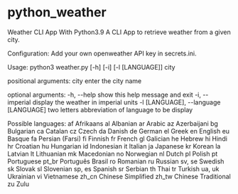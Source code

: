 # python_weather
Weather CLI App With Python3.9
A CLI App to retrieve weather from a given city.

Configuration:
Add your own openweather API key in secrets.ini.

Usage: 
python3 weather.py [-h] [-i] [-l [LANGUAGE]] city

positional arguments:
  city                  enter the city name

optional arguments:
  -h, --help            show this help message and exit
  -i, --imperial        display the weather in imperial units
  -l [LANGUAGE], --language [LANGUAGE]
                        two letters abbreviation of language to be display


Possible languages:
af Afrikaans
al Albanian
ar Arabic
az Azerbaijani
bg Bulgarian
ca Catalan
cz Czech
da Danish
de German
el Greek
en English
eu Basque
fa Persian (Farsi)
fi Finnish
fr French
gl Galician
he Hebrew
hi Hindi
hr Croatian
hu Hungarian
id Indonesian
it Italian
ja Japanese
kr Korean
la Latvian
lt Lithuanian
mk Macedonian
no Norwegian
nl Dutch
pl Polish
pt Portuguese
pt_br Português Brasil
ro Romanian
ru Russian
sv, se	Swedish
sk Slovak
sl Slovenian
sp, es	Spanish
sr Serbian
th Thai
tr Turkish
ua, uk Ukrainian
vi Vietnamese
zh_cn Chinese Simplified
zh_tw Chinese Traditional
zu Zulu
